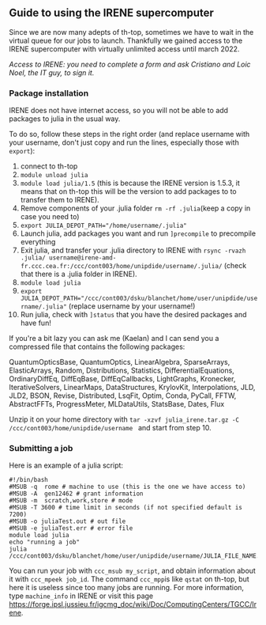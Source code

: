 ## Guide to using the IRENE supercomputer

Since we are now many adepts of th-top, sometimes we have to wait in the virtual queue for our jobs to launch. Thankfully we gained access to the IRENE supercomputer with virtually unlimited access until march 2022.

*Access to IRENE: you need to complete a form and ask Cristiano and Loic Noel, the IT guy, to sign it.*

### Package installation

IRENE does not have internet access, so you will not be able to add packages to julia in the usual way. 

To do so, follow these steps in the right order (and replace username with your username, don't just copy and run the lines, especially those with `export`):

1) connect to th-top
2) `module unload julia`
3) `module load julia/1.5` (this is because the IRENE version is 1.5.3, it means that on th-top this will be the version to add packages to to transfer them to IRENE).
4) Remove components of your .julia folder `rm -rf .julia`(keep a copy in case you need to)
5) `export JULIA_DEPOT_PATH="/home/username/.julia"`
6) Launch julia, add packages you want and run `]precompile` to precompile everything
8) Exit julia, and transfer your .julia directory to IRENE with `rsync -rvazh .julia/ username@irene-amd-fr.ccc.cea.fr:/ccc/cont003/home/unipdide/username/.julia/` (check that there is a .julia folder in IRENE).
10) `module load julia`
11) `export JULIA_DEPOT_PATH="/ccc/cont003/dsku/blanchet/home/user/unipdide/username/.julia"` (replace username by your username!)
12) Run julia, check with `]status` that you have the desired packages and have fun!

If you're a bit lazy you can ask me (Kaelan) and I can send you a compressed file that contains the following packages:

QuantumOpticsBase, QuantumOptics, LinearAlgebra, SparseArrays, ElasticArrays, Random, Distributions, Statistics, DifferentialEquations, OrdinaryDiffEq, DiffEqBase, DiffEqCallbacks, LightGraphs, Kronecker, IterativeSolvers, LinearMaps, DataStructures, KrylovKit, Interpolations, JLD, JLD2, BSON, Revise, Distributed, LsqFit, Optim, Conda, PyCall, FFTW, AbstractFFTs, ProgressMeter, MLDataUtils, StatsBase, Dates, Flux

Unzip it on your home directory with `tar -xzvf julia_irene.tar.gz -C /ccc/cont003/home/unipdide/username ` and start from step 10.

### Submitting a job

Here is an example of a julia script:
```
#!/bin/bash
#MSUB -q  rome # machine to use (this is the one we have access to)
#MSUB -A  gen12462 # grant information
#MSUB -m  scratch,work,store # mode 
#MSUB -T 3600 # time limit in seconds (if not specified default is 7200)
#MSUB -o juliaTest.out # out file
#MSUB -e juliaTest.err # error file
module load julia
echo "running a job" 
julia /ccc/cont003/dsku/blanchet/home/user/unipdide/username/JULIA_FILE_NAME.jl
```

You can run your job with `ccc_msub my_script`, and obtain information about it with `ccc_mpeek job_id`. The command `ccc_mpp`is like `qstat` on th-top, but here it is useless since too many jobs are running. 
For more information, type `machine_info` in IRENE or visit this page https://forge.ipsl.jussieu.fr/igcmg_doc/wiki/Doc/ComputingCenters/TGCC/Irene.
